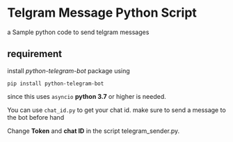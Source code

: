 # Telgram Message Python Script
 a Sample python code to send telgram messages

 ## requirement

 install *python-telegram-bot* package using

 `pip install python-telegram-bot`

since this uses `asyncio`  **python 3.7** or higher is needed.

 You can use `chat_id.py` to get your chat id. make sure to send a message to the bot before hand 

 Change **Token** and **chat ID** in the script telegram_sender.py.